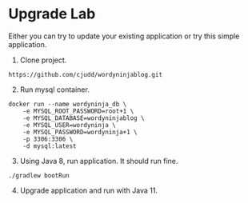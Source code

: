 # Upgrade Lab

Either you can try to update your existing application or try this simple application.

1. Clone project.
```
https://github.com/cjudd/wordyninjablog.git
```

2. Run mysql container.
```
docker run --name wordyninja_db \
    -e MYSQL_ROOT_PASSWORD=root+1 \
    -e MYSQL_DATABASE=wordyninjablog \
    -e MYSQL_USER=wordyninja \
    -e MYSQL_PASSWORD=wordyninja+1 \
    -p 3306:3306 \
    -d mysql:latest
```

3. Using Java 8, run application. It should run fine.
```
./gradlew bootRun
```

4. Upgrade application and run with Java 11.